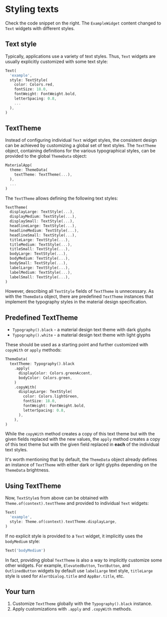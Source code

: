 # Styling texts

Check the code snippet on the right. The `ExampleWidget` content changed to `Text` widgets with different styles.

## Text style

Typically, applications use a variety of text styles. Thus, `Text` widgets are usually explicitly customized with some text style: 

```dart
Text(
  'example',
  style: TextStyle(
    color: Colors.red,
    fontSize: 18.0,
    fontWeight: FontWeight.bold,
    letterSpacing: 0.8,
    ...
  ),
)
```

## TextTheme

Instead of configuring individual `Text` widget styles, the consistent design can be achieved by customizing a global set of text styles. The `TextTheme` object, containing definitions for the various typographical styles, can be provided to the global `ThemeData` object:

```dart
MaterialApp(
  theme: ThemeData(
    textTheme: TextTheme(...),
  ),
  ...
)
```

The `TextTheme` allows defining the following text styles:

```dart
TextTheme(
  displayLarge: TextStyle(...),
  displayMedium: TextStyle(...),
  displaySmall: TextStyle(...),
  headlineLarge: TextStyle(...),
  headlineMedium: TextStyle(...),
  headlineSmall: TextStyle(...),
  titleLarge: TextStyle(...),
  titleMedium: TextStyle(...),
  titleSmall: TextStyle(...),
  bodyLarge: TextStyle(...),
  bodyMedium: TextStyle(...),
  bodySmall: TextStyle(...),
  labelLarge: TextStyle(...),
  labelMedium: TextStyle(...),
  labelSmall: TextStyle(...),
)
```

However, describing all `TextStyle` fields of `TextTheme` is unnecessary. As with the `ThemeData` object, there are predefined `TextTheme` instances that implement the typography styles in the material design specification.

## Predefined TextTheme

* `Typography().black` - a material design text theme with dark glyphs 
* `Typography().white` - a material design text theme with light glyphs

These should be used as a starting point and further customized with `copyWith` or `apply` methods:

```dart
ThemeData(
  textTheme: Typography().black
    .apply(
      displayColor: Colors.greenAccent,
      bodyColor: Colors.green,
    )
    .copyWith(
      displayLarge: TextStyle(
        color: Colors.lightGreen,
        fontSize: 18.0,
        fontWeight: FontWeight.bold,
        letterSpacing: 0.8,
      ),
    ),
)
```

While the `copyWith` method creates a copy of this text theme but with the given fields replaced with the new values, the `apply` method creates a copy of this text theme but with the given field replaced in **each** of the individual text styles.

It's worth mentioning that by default, the `ThemeData` object already defines an instance of `TextTheme` with either dark or light glyphs depending on the `ThemeData` brightness.

## Using TextTheme

Now, `TextStyle`s from above can be obtained with `Theme.of(context).textTheme` and provided to individual `Text` widgets:

```dart
Text(
  'example',
  style: Theme.of(context).textTheme.displayLarge,
)
```

If no explicit style is provided to a `Text` widget, it implicitly uses the `bodyMedium` style:

```dart
Text('bodyMedium')
```

In fact, providing global `TextTheme` is also a way to implicitly customize some other widgets. For example, `ElevatedButton`, `TextButton`, and `OutlinedButton` widgets by default use `labelLarge` text style, `titleLarge` style is used for `AlertDialog.title` and `AppBar.title`, etc.

## Your turn

1. Customize `TextTheme` globally with the `Typography().black` instance.
2. Apply customizations with `.apply` and `.copyWith` methods.
